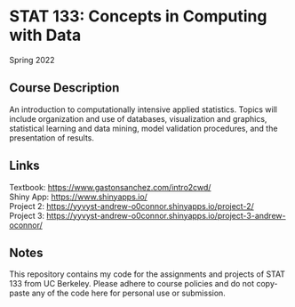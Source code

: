 # STAT 133: Concepts in Computing with Data
Spring 2022

## Course Description
An introduction to computationally intensive applied statistics. Topics will include organization and use of databases, visualization and graphics, statistical learning and data mining, model validation procedures, and the presentation of results.

## Links
Textbook: https://www.gastonsanchez.com/intro2cwd/  
Shiny App: https://www.shinyapps.io/  
Project 2: https://yyvyst-andrew-o0connor.shinyapps.io/project-2/  
Project 3: https://yyvyst-andrew-o0connor.shinyapps.io/project-3-andrew-oconnor/

## Notes
This repository contains my code for the assignments and projects of STAT 133 from UC Berkeley. Please adhere to course policies and do not copy-paste any of the code here for personal use or submission.
